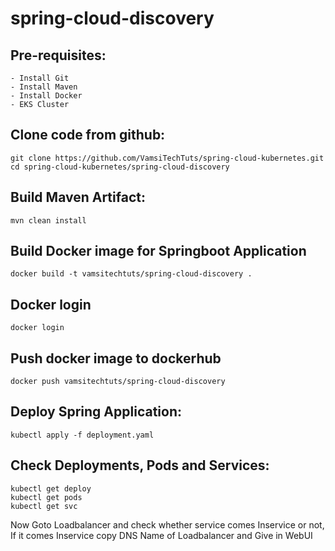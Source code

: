 # spring-cloud-discovery

Pre-requisites:
--------
    - Install Git
    - Install Maven
    - Install Docker
    - EKS Cluster
    
Clone code from github:
-------
    git clone https://github.com/VamsiTechTuts/spring-cloud-kubernetes.git
    cd spring-cloud-kubernetes/spring-cloud-discovery
    
Build Maven Artifact:
-------
    mvn clean install
 
Build Docker image for Springboot Application
--------------
    docker build -t vamsitechtuts/spring-cloud-discovery .
  
Docker login
-------------
    docker login
    
Push docker image to dockerhub
-----------
    docker push vamsitechtuts/spring-cloud-discovery
    
Deploy Spring Application:
--------
    kubectl apply -f deployment.yaml
    
Check Deployments, Pods and Services:
-------

    kubectl get deploy
    kubectl get pods
    kubectl get svc
    
Now Goto Loadbalancer and check whether service comes Inservice or not, If it comes Inservice copy DNS Name of Loadbalancer and Give in WebUI

